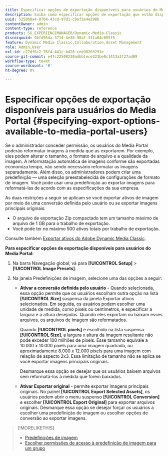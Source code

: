 ```yaml
---
title: Especificar opções de exportação disponíveis para usuários do Media Portal
description: Saiba como especificar opções de exportação que estão disponíveis para usuários do Media Portal no Adobe Dynamic Media Classic.
uuid: 5258b8a4-0704-43cd-97d1-c9af2e4e298b
contentOwner: admin
content-type: reference
products: SG_EXPERIENCEMANAGER/Dynamic-Media-Classic
discoiquuid: 9bfd95da-3714-4e38-98af-331a04c685f5
feature: Dynamic Media Classic,Collaboration,Asset Management
role: Admin,User
exl-id: c27df6c2-76f4-441c-bd26-cee98203291e
source-git-commit: e47c22508230adbb1ece323be0c1413a3f27ad89
workflow-type: tm+mt
source-wordcount: '0'
ht-degree: 0%

---
```


# Especificar opções de exportação disponíveis para usuários do Media Portal {#specifying-export-options-available-to-media-portal-users}

Se o administrador conceder permissão, os usuários do Media Portal poderão reformatar imagens à medida que as exportarem. Por exemplo, eles podem alterar o tamanho, o formato de arquivo e a qualidade da imagem. A reformatação automática de imagens conforme são exportadas economiza tempo, não sendo necessário reformatar as imagens separadamente. Além disso, os administradores podem criar uma predefinição — uma seleção preestabelecida de configurações de formato de imagem. Você pode usar uma predefinição ao exportar imagens para reformatá-las de acordo com as especificações da sua empresa.

As duas restrições a seguir se aplicam se você exportar ativos de imagem por meio de uma conversão definida pelo usuário ou se exportar imagens principais originais:

* O arquivo de exportação Zip compactado tem um tamanho máximo de arquivo de 1 GB para o trabalho de exportação.
* Você pode ter no máximo 500 ativos totais por trabalho de exportação.

Consulte também [Exportar ativos do Adobe Dynamic Media Classic](exporting-assets-from-dmc.md#exporting-assets-from_dmc).

**Para especificar opções de exportação disponíveis para usuários do Media Portal:**

1. Na barra Navegação global, vá para **[!UICONTROL Setup]** > **[!UICONTROL Image Presets]**.
1. Na janela Predefinições de imagem, selecione uma das opções a seguir:

   * **Ativar a conversão definida pelo usuário**  - Quando selecionada, essa opção permite que os usuários escolham outra opção na lista  **[!UICONTROL Size]** suspensa da janela Exportar ativos selecionados. Em seguida, os usuários podem escolher uma unidade de medida, como pixels ou centímetros, e especificar a largura e a altura desejadas. Quando eles exportam ou baixam esses arquivos, os arquivos de imagem são reformatados.

      Quando **[!UICONTROL pixels]** é escolhido na lista suspensa **[!UICONTROL Size]**, a largura x altura da imagem resultante não pode exceder 100 milhões de pixels. Esse tamanho equivale a 10.000 x 10.000 pixels para uma imagem quadrada, ou aproximadamente 8.000 x 12.000 pixels para uma imagem com relação de aspecto 2x3. Essa limitação de tamanho não se aplica se você exportar imagens principais originais.

      Desmarque essa opção se desejar que os usuários baixem arquivos sem reformatá-los à medida que forem baixados.

   * **Ativar Exportar original**  - permite exportar imagens principais originais. No painel **[!UICONTROL Export Selected Assets]**, os usuários podem abrir o menu suspenso **[!UICONTROL Conversion]** e escolher **[!UICONTROL Export Original]** para exportar arquivos originais. Desmarque essa opção se desejar forçar os usuários a escolher uma predefinição de imagem ou escolher opções de conversão ao exportar imagens.

>[!MORELIKETHIS]
>
>* [Predefinições de imagem](application-setup.md#image_presets)
>* [Escolher permissões de acesso à predefinição de imagem para um grupo](creating-media-portal-groups.md#choosing_image_preset_access_permissions_for_a_group)

